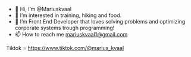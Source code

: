 - 👋 Hi, I’m @Mariuskvaal
- 👀 I’m interested in training, hiking and food.
- 🌱 I’m Front End Developer that loves solving problems and optimizing corporate systems trough programming!
- 📫 How to reach me
mariuskvaal1@gmail.com 

Tiktok = https://www.tiktok.com/@marius_kvaal

<!---
Mariuskvaal/Mariuskvaal is a ✨ special ✨ repository because its `README.md` (this file) appears on your GitHub profile.
You can click the Preview link to take a look at your changes.
--->
